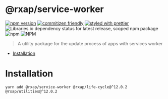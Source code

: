 @rxap/service-worker
======

[![npm version](https://img.shields.io/npm/v/@rxap/service-worker?style=flat-square)](https://www.npmjs.com/package/@rxap/service-worker)
[![commitizen friendly](https://img.shields.io/badge/commitizen-friendly-brightgreen.svg?style=flat-square)](https://commitizen.github.io/cz-cli/)
[![styled with prettier](https://img.shields.io/badge/styled_with-prettier-ff69b4.svg?style=flat-square)](https://github.com/prettier/prettier)
![Libraries.io dependency status for latest release, scoped npm package](https://img.shields.io/librariesio/release/npm/@rxap/service-worker)
![npm](https://img.shields.io/npm/dm/@rxap/service-worker)
![NPM](https://img.shields.io/npm/l/@rxap/service-worker)

> A utility package for the update process of apps with services worker

- [Installation](#installation)

# Installation

```
yarn add @rxap/service-worker @rxap/life-cycle@^12.0.2 @rxap/utilities@^12.0.2
```

